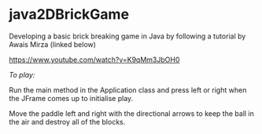 # java2DBrickGame

Developing a basic brick breaking game in Java by following a tutorial by Awais Mirza (linked below)

https://www.youtube.com/watch?v=K9qMm3JbOH0

*To play:*

Run the main method in the Application class and press left or right when the JFrame comes up to initialise play.

Move the paddle left and right with the directional arrows to keep the ball in the air and destroy all of the blocks.